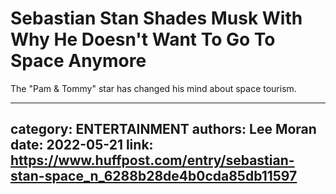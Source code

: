 # Sebastian Stan Shades Musk With Why He Doesn't Want To Go To Space Anymore

The "Pam & Tommy" star has changed his mind about space tourism.

---
category: ENTERTAINMENT
authors: Lee Moran
date: 2022-05-21
link: https://www.huffpost.com/entry/sebastian-stan-space_n_6288b28de4b0cda85db11597
---
